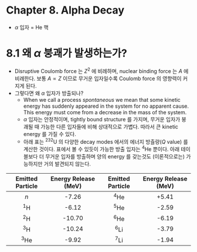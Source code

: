 Chapter 8. Alpha Decay
===



- $\alpha$ 입자 = He 핵



# 8.1 왜 $\alpha$ 붕괘가 발생하는가?



- Disruptive Coulomb force 는 $Z^2$ 에 비례하며, nuclear binding force 는 $A$ 에 비례한다. 보통 $A \propto Z$ 이므로 무거운 입자일수록 Coulomb force 의 영향력이 커지게 된다.
- 그렇다면 왜 $\alpha$ 입자가 방출되나? 
  - When we call a process *spontaneous* we mean that some kinetic energy has suddenly appeared in the system for no apparent cause. This energy must come from a decrease in the mass of the system.
  - $\alpha$​ 입자는 안정적이며, tightly bound structure 를 가지며, 무거운 입자가 붕괘될 때 가능한 다른 입자들에 비해 상대적으로 가볍다. 따라서 큰 kinetic energy 를 가질 수 있다. 
  - 아래 표는 <sup>232</sup>U 의 다양한 decay modes 에서의 에너지 방츌량($Q$​ value) 를 계산한 것이다. 표에서 볼 수 있듯이 가능한 방출 입자는 <sup>4</sup>He 뿐이다. 아래 테이블보다 더 무거운 입자를 방출하며 양의 energy 를 갖는것도 (이론적으로는) 가능하지만 거의 발견되지 않는다. 

| Emitted Particle | Energy Release (MeV) | Emitted Particle | Energy Release (MeV) |
| :--------------: | :------------------: | :--------------: | :------------------: |
|       $n$        |        -7.26         |  <sup>4</sup>He  |        +5.41         |
|  <sup>1</sup>H   |        -6.12         |  <sup>5</sup>He  |        -2.59         |
|  <sup>2</sup>H   |        -10.70        |  <sup>6</sup>He  |        -6.19         |
|  <sup>3</sup>H   |        -10.24        |  <sup>6</sup>Li  |        -3.79         |
|  <sup>3</sup>He  |        -9.92         |  <sup>7</sup>Li  |        -1.94         |

​	

